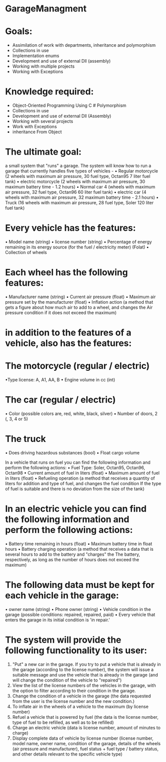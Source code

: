 # GarageManagment

# Goals:
* Assimilation of work with departments, inheritance and polymorphism
* Collections in use
* Implementation enums
* Development and use of external Dll (assembly)
* Working with multiple projects
* Working with Exceptions


# Knowledge required:
* Object-Oriented Programming Using C # Polymorphism
* Collections in use
* Development and use of external Dll (Assembly)
* Working with several projects
* Work with Exceptions
* inheritance From Object

# The ultimate goal:
a small system that "runs" a garage.
The system will know how to run a garage that currently handles five types of vehicles -
• Regular motorcycle
(2 wheels with maximum air pressure, 30 fuel type, Octan95 7 liter fuel tank)
• electric motorcycle
(2 wheels with maximum air pressure, 30 maximum battery time - 1.2 hours)
• Normal car
4 (wheels with maximum air pressure, 32 fuel type, Octan96 60 liter fuel tank)
• electric car
(4 wheels with maximum air pressure, 32 maximum battery time - 2.1 hours)
• Truck
(16 wheels with maximum air pressure, 28 fuel type, Soler 120 liter fuel tank)

# Every vehicle has the features:
• Model name (string)
• license number (string)
• Percentage of energy remaining in its energy source (for the fuel / electricity meter) (Folat)
• Collection of wheels

# Each wheel has the following features:
• Manufacturer name (string)
• Current air pressure (float)
• Maximum air pressure set by the manufacturer (float)
• Inflation action (a method that gets a figure about how much air to add to a wheel, and changes the
Air pressure condition if it does not exceed the maximum)

# in addition to the features of a vehicle, also has the features:
# The motorcycle (regular / electric)
•Type license: A, A1, AA, B
• Engine volume in cc (int)

# The car (regular / electric)
• Color (possible colors are, red, white, black, silver)
• Number of doors, 2 (, 3, 4 or 5)
# The truck
• Does driving hazardous substances (bool)
• Float cargo volume

In a vehicle that runs on fuel you can find the following information and perform the following actions:
• Fuel Type: Soler, Octan95, Octan96, Octan98
• Current amount of fuel in liters (float)
• Maximum amount of fuel in liters (float)
• Refueling operation (a method that receives a quantity of liters for addition and type of fuel, and changes the fuel condition
If the type of fuel is suitable and there is no deviation from the size of the tank)

# In an electric vehicle you can find the following information and perform the following actions:
• Battery time remaining in hours (float)
• Maximum battery time in float hours
• Battery charging operation (a method that receives a data that is several hours to add to the battery and "charges" the
The battery, respectively, as long as the number of hours does not exceed the maximum)

# The following data must be kept for each vehicle in the garage:
• owner name (string)
• Phone owner (string)
• Vehicle condition in the garage (possible conditions: repaired, repaired, paid)
• Every vehicle that enters the garage in its initial condition is 'in repair.'

# The system will provide the following functionality to its user:
1. "Put" a new car in the garage. If you try to put a vehicle that is already in the garage (according to the license number), the system will issue a suitable message and use the vehicle that is already in the garage (and will change the condition of the vehicle to "repaired")
2. View the list of the license numbers of the vehicles in the garage, with the option to filter according to their condition in the garage.
3. Change the condition of a vehicle in the garage (the data requested from the user is the license number and the new condition.)
4. To inflate air in the wheels of a vehicle to the maximum (by license number)
5. Refuel a vehicle that is powered by fuel (the data is the license number, type of fuel to be refilled, as well as to be refilled)
6. Charge an electric vehicle (data is license number, amount of minutes to charge)
7. Display complete data of vehicle by license number (license number, model name, owner name, condition of the garage, details of the wheels (air pressure and manufacturer), fuel status + fuel type / battery status, and other details relevant to the specific vehicle type)
